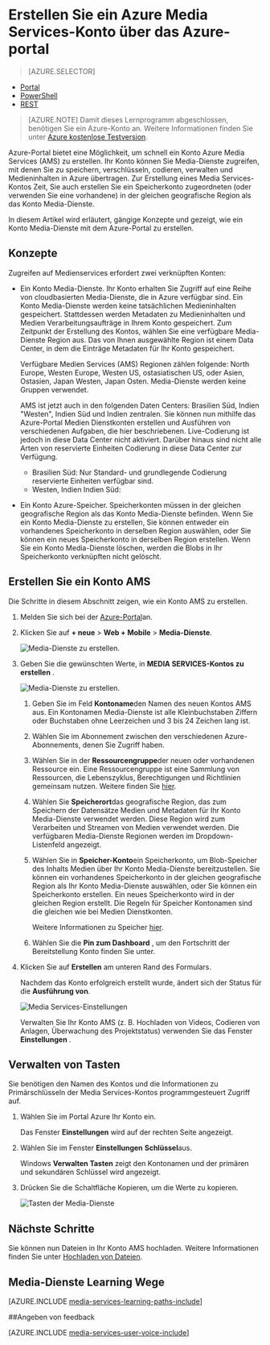 <properties
    pageTitle=" Erstellen Sie ein Azure Media Services-Konto mit dem Portal Azure | Microsoft Azure"
    description="In diesem Lernprogramm führt Sie durch die Schritte zum Erstellen eines Azure Media Services-Kontos mit Azure-Portal an."
    services="media-services"
    documentationCenter=""
    authors="Juliako"
    manager="erikre"
    editor=""/>

<tags
    ms.service="media-services"
    ms.workload="media"
    ms.tgt_pltfrm="na"
    ms.devlang="na"
    ms.topic="get-started-article"
    ms.date="10/24/2016"
    ms.author="juliako"/>


# <a name="create-an-azure-media-services-account-using-the-azure-portal"></a>Erstellen Sie ein Azure Media Services-Konto über das Azure-portal

> [AZURE.SELECTOR]
- [Portal](media-services-portal-create-account.md)
- [PowerShell](media-services-manage-with-powershell.md)
- [REST](http://msdn.microsoft.com/library/azure/dn194267.aspx)

> [AZURE.NOTE] Damit dieses Lernprogramm abgeschlossen, benötigen Sie ein Azure-Konto an. Weitere Informationen finden Sie unter [Azure kostenlose Testversion](https://azure.microsoft.com/pricing/free-trial/). 

Azure-Portal bietet eine Möglichkeit, um schnell ein Konto Azure Media Services (AMS) zu erstellen. Ihr Konto können Sie Media-Dienste zugreifen, mit denen Sie zu speichern, verschlüsseln, codieren, verwalten und Medieninhalten in Azure übertragen. Zur Erstellung eines Media Services-Kontos Zeit, Sie auch erstellen Sie ein Speicherkonto zugeordneten (oder verwenden Sie eine vorhandene) in der gleichen geografische Region als das Konto Media-Dienste.

In diesem Artikel wird erläutert, gängige Konzepte und gezeigt, wie ein Konto Media-Dienste mit dem Azure-Portal zu erstellen.

## <a name="concepts"></a>Konzepte

Zugreifen auf Medienservices erfordert zwei verknüpften Konten:

- Ein Konto Media-Dienste. Ihr Konto erhalten Sie Zugriff auf eine Reihe von cloudbasierten Media-Dienste, die in Azure verfügbar sind. Ein Konto Media-Dienste werden keine tatsächlichen Medieninhalten gespeichert. Stattdessen werden Metadaten zu Medieninhalten und Medien Verarbeitungsaufträge in Ihrem Konto gespeichert. Zum Zeitpunkt der Erstellung des Kontos, wählen Sie eine verfügbare Media-Dienste Region aus. Das von Ihnen ausgewählte Region ist einem Data Center, in dem die Einträge Metadaten für Ihr Konto gespeichert.

    Verfügbare Medien Services (AMS) Regionen zählen folgende: North Europe, Westen Europe, Westen US, ostasiatischen US, oder Asien, Ostasien, Japan Westen, Japan Osten. Media-Dienste werden keine Gruppen verwendet.
    
    AMS ist jetzt auch in den folgenden Daten Centers: Brasilien Süd, Indien "Westen", Indien Süd und Indien zentralen. Sie können nun mithilfe das Azure-Portal Medien Dienstkonten erstellen und Ausführen von verschiedenen Aufgaben, die hier beschriebenen. Live-Codierung ist jedoch in diese Data Center nicht aktiviert. Darüber hinaus sind nicht alle Arten von reservierte Einheiten Codierung in diese Data Center zur Verfügung.
    
    - Brasilien Süd: Nur Standard- und grundlegende Codierung reservierte Einheiten verfügbar sind.
    - Westen, Indien Indien Süd: 

- Ein Konto Azure-Speicher. Speicherkonten müssen in der gleichen geografische Region als das Konto Media-Dienste befinden. Wenn Sie ein Konto Media-Dienste zu erstellen, Sie können entweder ein vorhandenes Speicherkonto in derselben Region auswählen, oder Sie können ein neues Speicherkonto in derselben Region erstellen. Wenn Sie ein Konto Media-Dienste löschen, werden die Blobs in Ihr Speicherkonto verknüpften nicht gelöscht.

## <a name="create-an-ams-account"></a>Erstellen Sie ein Konto AMS

Die Schritte in diesem Abschnitt zeigen, wie ein Konto AMS zu erstellen.

1. Melden Sie sich bei der [Azure-Portal](https://portal.azure.com/)an.
2. Klicken Sie auf **+ neue** > **Web + Mobile** > **Media-Dienste**.

    ![Media-Dienste zu erstellen.](./media/media-services-portal-vod-get-started/media-services-new1.png)

3. Geben Sie die gewünschten Werte, in **MEDIA SERVICES-Kontos zu erstellen** .

    ![Media-Dienste zu erstellen.](./media/media-services-portal-vod-get-started/media-services-new3.png)
    
    1. Geben Sie im Feld **Kontoname**den Namen des neuen Kontos AMS aus. Ein Kontonamen Media-Dienste ist alle Kleinbuchstaben Ziffern oder Buchstaben ohne Leerzeichen und 3 bis 24 Zeichen lang ist.
    2. Wählen Sie im Abonnement zwischen den verschiedenen Azure-Abonnements, denen Sie Zugriff haben.
    
    2. Wählen Sie in der **Ressourcengruppe**der neuen oder vorhandenen Ressource ein.  Eine Ressourcengruppe ist eine Sammlung von Ressourcen, die Lebenszyklus, Berechtigungen und Richtlinien gemeinsam nutzen. Weitere finden Sie [hier](azure-resource-manager/resource-group-overview.md#resource-groups).
    3. Wählen Sie **Speicherort**das geografische Region, das zum Speichern der Datensätze Medien und Metadaten für Ihr Konto Media-Dienste verwendet werden. Diese Region wird zum Verarbeiten und Streamen von Medien verwendet werden. Die verfügbaren Media-Dienste Regionen werden im Dropdown-Listenfeld angezeigt. 
    
    3. Wählen Sie in **Speicher-Konto**ein Speicherkonto, um Blob-Speicher des Inhalts Medien über Ihr Konto Media-Dienste bereitzustellen. Sie können ein vorhandenes Speicherkonto in der gleichen geografische Region als Ihr Konto Media-Dienste auswählen, oder Sie können ein Speicherkonto erstellen. Ein neues Speicherkonto wird in der gleichen Region erstellt. Die Regeln für Speicher Kontonamen sind die gleichen wie bei Medien Dienstkonten.

        Weitere Informationen zu Speicher [hier](storage-introduction.md).

    4. Wählen Sie die **Pin zum Dashboard** , um den Fortschritt der Bereitstellung Konto finden Sie unter.
    
7. Klicken Sie auf **Erstellen** am unteren Rand des Formulars.

    Nachdem das Konto erfolgreich erstellt wurde, ändert sich der Status für die **Ausführung von**. 

    ![Media Services-Einstellungen](./media/media-services-portal-vod-get-started/media-services-settings.png)

    Verwalten Sie Ihr Konto AMS (z. B. Hochladen von Videos, Codieren von Anlagen, Überwachung des Projektstatus) verwenden Sie das Fenster **Einstellungen** .

## <a name="manage-keys"></a>Verwalten von Tasten

Sie benötigen den Namen des Kontos und die Informationen zu Primärschlüsseln der Media Services-Kontos programmgesteuert Zugriff auf.

1. Wählen Sie im Portal Azure Ihr Konto ein. 

    Das Fenster **Einstellungen** wird auf der rechten Seite angezeigt. 

2. Wählen Sie im Fenster **Einstellungen** **Schlüssel**aus. 

    Windows **Verwalten Tasten** zeigt den Kontonamen und der primären und sekundären Schlüssel wird angezeigt. 
3. Drücken Sie die Schaltfläche Kopieren, um die Werte zu kopieren.
    
    ![Tasten der Media-Dienste](./media/media-services-portal-vod-get-started/media-services-keys.png)

## <a name="next-steps"></a>Nächste Schritte

Sie können nun Dateien in Ihr Konto AMS hochladen. Weitere Informationen finden Sie unter [Hochladen von Dateien](media-services-portal-upload-files.md).

## <a name="media-services-learning-paths"></a>Media-Dienste Learning Wege

[AZURE.INCLUDE [media-services-learning-paths-include](../../includes/media-services-learning-paths-include.md)]

##<a name="provide-feedback"></a>Angeben von feedback

[AZURE.INCLUDE [media-services-user-voice-include](../../includes/media-services-user-voice-include.md)]


